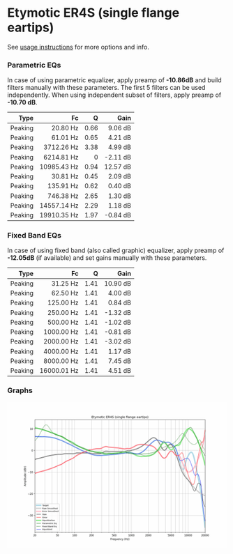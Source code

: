 # Etymotic ER4S (single flange eartips)
See [usage instructions](https://github.com/jaakkopasanen/AutoEq#usage) for more options and info.

### Parametric EQs
In case of using parametric equalizer, apply preamp of **-10.86dB** and build filters manually
with these parameters. The first 5 filters can be used independently.
When using independent subset of filters, apply preamp of **-10.70 dB**.

| Type    | Fc          |    Q | Gain     |
|--------:|------------:|-----:|---------:|
| Peaking | 20.80 Hz    | 0.66 | 9.06 dB  |
| Peaking | 61.01 Hz    | 0.65 | 4.21 dB  |
| Peaking | 3712.26 Hz  | 3.38 | 4.99 dB  |
| Peaking | 6214.81 Hz  | 0    | -2.11 dB |
| Peaking | 10985.43 Hz | 0.94 | 12.57 dB |
| Peaking | 30.81 Hz    | 0.45 | 2.09 dB  |
| Peaking | 135.91 Hz   | 0.62 | 0.40 dB  |
| Peaking | 746.38 Hz   | 2.65 | 1.30 dB  |
| Peaking | 14557.14 Hz | 2.29 | 1.18 dB  |
| Peaking | 19910.35 Hz | 1.97 | -0.84 dB |

### Fixed Band EQs
In case of using fixed band (also called graphic) equalizer, apply preamp of **-12.05dB**
(if available) and set gains manually with these parameters.

| Type    | Fc          |    Q | Gain     |
|--------:|------------:|-----:|---------:|
| Peaking | 31.25 Hz    | 1.41 | 10.90 dB |
| Peaking | 62.50 Hz    | 1.41 | 4.00 dB  |
| Peaking | 125.00 Hz   | 1.41 | 0.84 dB  |
| Peaking | 250.00 Hz   | 1.41 | -1.32 dB |
| Peaking | 500.00 Hz   | 1.41 | -1.02 dB |
| Peaking | 1000.00 Hz  | 1.41 | -0.81 dB |
| Peaking | 2000.00 Hz  | 1.41 | -3.02 dB |
| Peaking | 4000.00 Hz  | 1.41 | 1.17 dB  |
| Peaking | 8000.00 Hz  | 1.41 | 7.45 dB  |
| Peaking | 16000.01 Hz | 1.41 | 4.51 dB  |

### Graphs
![](./Etymotic%20ER4S%20(single%20flange%20eartips).png)